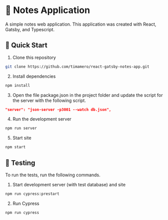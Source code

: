 # 📓 Notes Application

A simple notes web application.
This application was created with React, Gatsby, and Typescript.

## 🚀 Quick Start
1. Clone this repository
```sh
git clone https://github.com/timamero/react-gatsby-notes-app.git
```
2. Install dependencies
```sh
npm install
```
3. Open the file package.json in the project folder and update the script for the server with the following script.
```json
"server": "json-server -p3001 --watch db.json",
```
4. Run the development server
```sh
npm run server
```
5. Start site
```sh
npm start
```

## 🧪 Testing
To run the tests, run the following commands.
1. Start development server (with test database) and site
```sh
npm run cypress:prestart
```
2. Run Cypress
```sh
npm run cypress
```